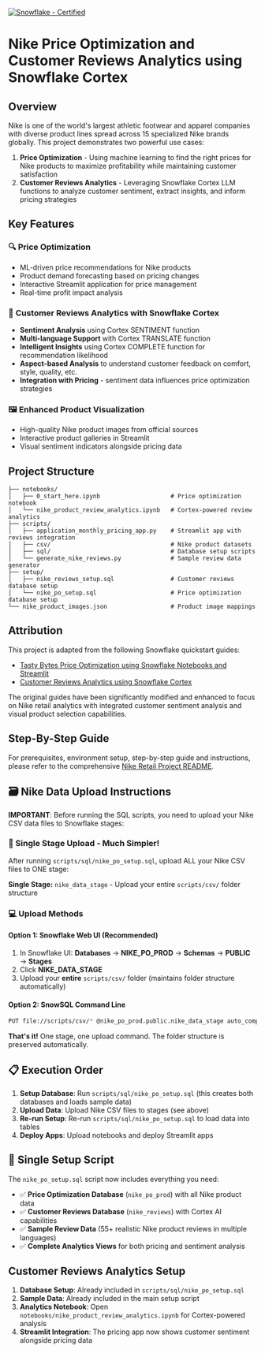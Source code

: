 [![Snowflake - Certified](https://img.shields.io/badge/Snowflake-Certified-2ea44f?style=for-the-badge&logo=snowflake)](https://developers.snowflake.com/solutions/)

# Nike Price Optimization and Customer Reviews Analytics using Snowflake Cortex

## Overview
Nike is one of the world's largest athletic footwear and apparel companies with diverse product lines spread across 15 specialized Nike brands globally. This project demonstrates two powerful use cases:

1. **Price Optimization** - Using machine learning to find the right prices for Nike products to maximize profitability while maintaining customer satisfaction
2. **Customer Reviews Analytics** - Leveraging Snowflake Cortex LLM functions to analyze customer sentiment, extract insights, and inform pricing strategies

## Key Features

### 🔍 **Price Optimization**
- ML-driven price recommendations for Nike products
- Product demand forecasting based on pricing changes
- Interactive Streamlit application for price management
- Real-time profit impact analysis

### 💬 **Customer Reviews Analytics with Snowflake Cortex**
- **Sentiment Analysis** using Cortex SENTIMENT function
- **Multi-language Support** with Cortex TRANSLATE function  
- **Intelligent Insights** using Cortex COMPLETE function for recommendation likelihood
- **Aspect-based Analysis** to understand customer feedback on comfort, style, quality, etc.
- **Integration with Pricing** - sentiment data influences price optimization strategies

### 🖼️ **Enhanced Product Visualization**
- High-quality Nike product images from official sources
- Interactive product galleries in Streamlit
- Visual sentiment indicators alongside pricing data

## Project Structure

```
├── notebooks/
│   ├── 0_start_here.ipynb                    # Price optimization notebook
│   └── nike_product_review_analytics.ipynb   # Cortex-powered review analytics
├── scripts/
│   ├── application_monthly_pricing_app.py    # Streamlit app with reviews integration
│   ├── csv/                                  # Nike product datasets
│   ├── sql/                                  # Database setup scripts
│   └── generate_nike_reviews.py              # Sample review data generator
├── setup/
│   ├── nike_reviews_setup.sql                # Customer reviews database setup
│   └── nike_po_setup.sql                     # Price optimization database setup
└── nike_product_images.json                  # Product image mappings
```

## Attribution

This project is adapted from the following Snowflake quickstart guides:
- [Tasty Bytes Price Optimization using Snowflake Notebooks and Streamlit](https://quickstarts.snowflake.com/guide/tasty_bytes_price_optimization_using_snowflake_notebooks_and_streamlit/index.html?index=..%2F..index#0)
- [Customer Reviews Analytics using Snowflake Cortex](https://quickstarts.snowflake.com/guide/customer_reviews_analytics_using_snowflake_cortex/index.html?index=..%2F..index#0)

The original guides have been significantly modified and enhanced to focus on Nike retail analytics with integrated customer sentiment analysis and visual product selection capabilities.

## Step-By-Step Guide
For prerequisites, environment setup, step-by-step guide and instructions, please refer to the comprehensive [Nike Retail Project README](Nike_Retail_Project_README.ipynb).

## 🗃️ **Nike Data Upload Instructions**

**IMPORTANT**: Before running the SQL scripts, you need to upload your Nike CSV data files to Snowflake stages:

### **📁 Single Stage Upload - Much Simpler!**

After running `scripts/sql/nike_po_setup.sql`, upload ALL your Nike CSV files to ONE stage:

**Single Stage:** `nike_data_stage` - Upload your entire `scripts/csv/` folder structure

### **💻 Upload Methods**

#### **Option 1: Snowflake Web UI (Recommended)**
1. In Snowflake UI: **Databases** → **NIKE_PO_PROD** → **Schemas** → **PUBLIC** → **Stages**
2. Click **NIKE_DATA_STAGE**
3. Upload your **entire** `scripts/csv/` folder (maintains folder structure automatically)

#### **Option 2: SnowSQL Command Line**
```bash
PUT file://scripts/csv/* @nike_po_prod.public.nike_data_stage auto_compress=false recursive=true;
```

**That's it!** One stage, one upload command. The folder structure is preserved automatically.

## 📋 **Execution Order**

1. **Setup Database**: Run `scripts/sql/nike_po_setup.sql` (this creates both databases and loads sample data)
2. **Upload Data**: Upload Nike CSV files to stages (see above)
3. **Re-run Setup**: Re-run `scripts/sql/nike_po_setup.sql` to load data into tables
4. **Deploy Apps**: Upload notebooks and deploy Streamlit apps

## 🎯 **Single Setup Script**

The `nike_po_setup.sql` script now includes everything you need:
- ✅ **Price Optimization Database** (`nike_po_prod`) with all Nike product data
- ✅ **Customer Reviews Database** (`nike_reviews`) with Cortex AI capabilities  
- ✅ **Sample Review Data** (55+ realistic Nike product reviews in multiple languages)
- ✅ **Complete Analytics Views** for both pricing and sentiment analysis

## Customer Reviews Analytics Setup

1. **Database Setup**: Already included in `scripts/sql/nike_po_setup.sql`
2. **Sample Data**: Already included in the main setup script
3. **Analytics Notebook**: Open `notebooks/nike_product_review_analytics.ipynb` for Cortex-powered analysis
4. **Streamlit Integration**: The pricing app now shows customer sentiment alongside pricing data
